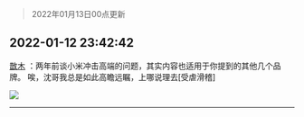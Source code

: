> 2022年01月13日00点更新
<link rel="stylesheet" href="https://cdn.jsdelivr.net/gh/taotie6/sampleJSON@main/css/photo_show.css">
<meta name="referrer" content="no-referrer" />


 ## 2022-01-12 23:42:42 

 [㪚木](https://www.coolapk.com/feed/32781620?shareKey=OTlmYWJiMTkzYWRiNjFkZWZiM2U~) ：两年前谈小米冲击高端的问题，其实内容也适用于你提到的其他几个品牌。
唉，沈哥我总是如此高瞻远瞩，上哪说理去[受虐滑稽] 

<div class="album">
<img class="img-item" src="http://image.coolapk.com/feed/2022/0112/23/1081091_46d9dbab_2161_3338_927@1080x3235.jpeg" />
</div>

 ------- 

